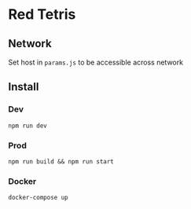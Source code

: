 # Red Tetris

## Network

Set host in `params.js` to be accessible across network

## Install

### Dev

`npm run dev`

### Prod

`npm run build && npm run start`

### Docker

`docker-compose up`
